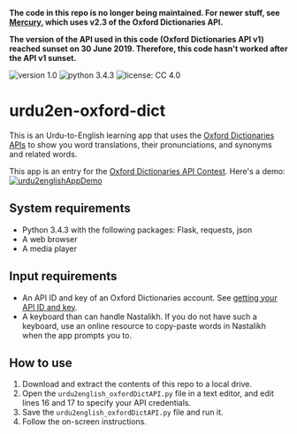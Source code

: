 __The code in this repo is no longer being maintained. For newer stuff, see [Mercury](https://github.com/AninditaBasu/mercury), which uses v2.3 of the Oxford Dictionaries API.__

__The version of the API used in this code (Oxford Dictionaries API v1) reached sunset on 30 June 2019. Therefore, this code hasn't worked after the API v1 sunset.__

![version 1.0](https://img.shields.io/badge/version-1.0-green.svg)  ![python 3.4.3](https://img.shields.io/badge/python-3.4.3-blue.svg)  ![license: CC 4.0](https://img.shields.io/badge/license-CC%204.0-lightgrey.svg)  

# urdu2en-oxford-dict

This is an Urdu-to-English learning app that uses the [Oxford Dictionaries APIs](https://developer.oxforddictionaries.com/documentation) to show you word translations, their pronunciations, and synonyms and related words.

This app is an entry for the [Oxford Dictionaries API Contest](https://developer.oxforddictionaries.com/2017-competition). Here's a demo:
[![urdu2englishAppDemo](https://raw.github.com/AninditaBasu/urdu2en-oxford-dict/master/app_screenshot.PNG)](https://youtu.be/RgcfrWC4Vww)

## System requirements

- Python 3.4.3 with the following packages: Flask, requests, json
- A web browser
- A media player
 
 ## Input requirements
 
 - An API ID and key of an Oxford Dictionaries account. See [getting your API ID and key](https://developer.oxforddictionaries.com/documentation/getting_started).
 - A keyboard than can handle Nastalikh. If you do not have such a keyboard, use an online resource to copy-paste words in Nastalikh when the app prompts you to.
 
 ## How to use
 
 1.  Download and extract the contents of this repo to a local drive.
 2.  Open the `urdu2english_oxfordDictAPI.py` file in a text editor, and edit lines 16 and 17 to specify your API credentials.
 2.  Save the `urdu2english_oxfordDictAPI.py` file and run it.
 3.  Follow the on-screen instructions.
